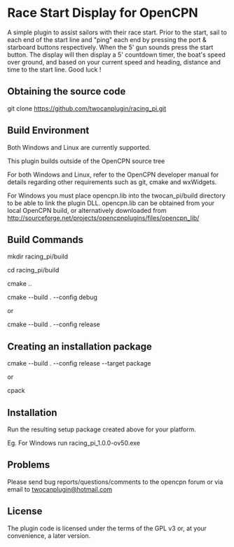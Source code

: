 Race Start Display for OpenCPN
==============================

A simple plugin to assist sailors with their race start.
Prior to the start, sail to each end of the start line and "ping" each end by pressing the port & starboard buttons respectively.
When the 5' gun sounds press the start button.
The display will then display a 5' countdown timer, the boat's speed over ground, and based on your current speed and heading, distance and time to the start line. Good luck !

Obtaining the source code
-------------------------

git clone https://github.com/twocanplugin/racing_pi.git


Build Environment
-----------------

Both Windows and Linux are currently supported.

This plugin builds outside of the OpenCPN source tree

For both Windows and Linux, refer to the OpenCPN developer manual for details regarding other requirements such as git, cmake and wxWidgets.

For Windows you must place opencpn.lib into the twocan_pi/build directory to be able to link the plugin DLL. opencpn.lib can be obtained from your local OpenCPN build, or alternatively downloaded from http://sourceforge.net/projects/opencpnplugins/files/opencpn_lib/

Build Commands
--------------
 mkdir racing_pi/build

 cd racing_pi/build

 cmake ..

 cmake --build . --config debug

  or

 cmake --build . --config release

Creating an installation package
--------------------------------
 cmake --build . --config release --target package

  or

 cpack

Installation
------------
Run the resulting setup package created above for your platform.

Eg. For Windows run racing\_pi\_1.0.0-ov50.exe

Problems
--------

Please send bug reports/questions/comments to the opencpn forum or via email to twocanplugin@hotmail.com

License
-------
The plugin code is licensed under the terms of the GPL v3 or, at your convenience, a later version.